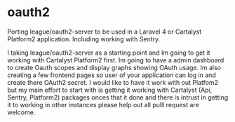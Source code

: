 oauth2
======

Porting league/oauth2-server to be used in a Laravel 4 or Cartalyst Platform2 application. Including working with Sentry.

I taking league/oauth2-server as a starting point and Im going to get it working with Cartalyst Platform2 first. Im going to have a admin dashboard to create Oauth scopes and display graphs showing OAuth usage. Im also creating a few frontend pages so user of your application can log in and create there OAuth2 secret. I would like to have it work with out Platfom2 but my main effort to start with is getting it working with Cartalyst (Api, Sentry, Platform2) packages onces that it done and there is intrust in getting it to working in other instances please help out all pulll request are welcome.

